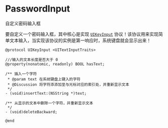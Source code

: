 # PasswordInput
自定义密码输入框

要自定义一个密码输入框，其中核心是实现 [`UIKeyInput`](https://developer.apple.com/documentation/uikit/uikeyinput?language=objc) 协议！该协议用来实现简单文本输入，当实现该协议的实例是第一响应时，系统键盘就会显示出来！

```
@protocol UIKeyInput <UITextInputTraits>

///输入的文本长度是否大于 0
@property(nonatomic, readonly) BOOL hasText;

/** 插入一个字符
 * @param text 在系统键盘上键入的字符
 * @Discussion 将字符添添加至与光标对应的索引处，并重新显示文本
 */
- (void)insertText:(NSString *)text;

/** 从显示的文本中删除一个字符，并重新显示文本
 */
- (void)deleteBackward;

@end
```

